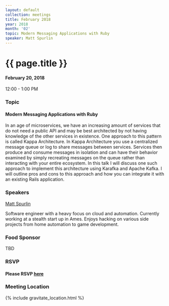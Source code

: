 ```yaml
---
layout: default
collection: meetings
title: February 2018
year: 2018
month: '02'
topic: Modern Messaging Applications with Ruby
speaker: Matt Spurlin
---
```


# {{ page.title }}

#### February 20, 2018
12:00 - 1:00 PM

### Topic

#### Modern Messaging Applications with Ruby

In an age of microservices, we have an increasing amount of services that
do not need a public API and may be best architected by not having knowledge
of the other services in existence. One approach to this pattern is called
Kappa Architecture. In Kappa Architecture you use a centralized message queue or
log to share messages between services. Services then produce and consume
messages in isolation and can have their behavior examined by simply recreating messages
on the queue rather than interacting with your entire ecosystem. In this
talk I will discuss one such approach to implement this architecture using
Karafka and Apache Kafka. I will outline pros and cons to this approach and how you
can integrate it with an existing Rails application.

### Speakers

[Matt Spurlin](https://twitter.com/punk1290)

Software engineer with a heavy focus on cloud and automation.
Currently working at a stealth start up in Ames. Enjoys hacking on various
side projects from home automation to game development.

### Food Sponsor

TBD

### RSVP

#### Please RSVP [here](https://iowaruby-feb-2018.eventbrite.com)

### Meeting Location
{% include gravitate_location.html %}
